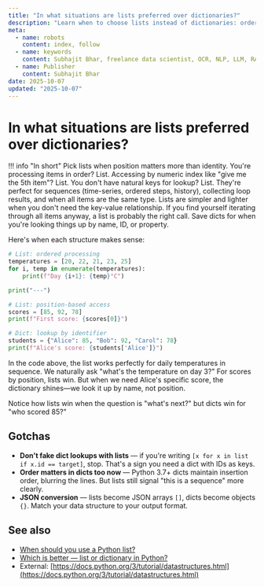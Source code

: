 ```yaml
---
title: "In what situations are lists preferred over dictionaries?"
description: "Learn when to choose lists instead of dictionaries: ordered processing, index access, and sequential data scenarios."
meta:
  - name: robots
    content: index, follow
  - name: keywords
    content: Subhajit Bhar, freelance data scientist, OCR, NLP, LLM, RAG, knowledge base, python, lists, use-cases
  - name: Publisher
    content: Subhajit Bhar
date: 2025-10-07
updated: "2025-10-07"
---
```


# In what situations are lists preferred over dictionaries?

<!-- more -->

!!! info "In short"
    Pick lists when position matters more than identity. You're processing items in order? List. Accessing by numeric index like "give me the 5th item"? List. You don't have natural keys for lookup? List. They're perfect for sequences (time-series, ordered steps, history), collecting loop results, and when all items are the same type. Lists are simpler and lighter when you don't need the key-value relationship. If you find yourself iterating through all items anyway, a list is probably the right call. Save dicts for when you're looking things up by name, ID, or property.

Here's when each structure makes sense:

```python
# List: ordered processing
temperatures = [20, 22, 21, 23, 25]
for i, temp in enumerate(temperatures):
    print(f"Day {i+1}: {temp}°C")

print("---")

# List: position-based access
scores = [85, 92, 78]
print(f"First score: {scores[0]}")

# Dict: lookup by identifier
students = {"Alice": 85, "Bob": 92, "Carol": 78}
print(f"Alice's score: {students['Alice']}")
```

In the code above, the list works perfectly for daily temperatures in sequence. We naturally ask "what's the temperature on day 3?" For scores by position, lists win. But when we need Alice's specific score, the dictionary shines—we look it up by name, not position.

Notice how lists win when the question is "what's next?" but dicts win for "who scored 85?"

## Gotchas

* **Don't fake dict lookups with lists** — if you're writing `[x for x in list if x.id == target]`, stop. That's a sign you need a dict with IDs as keys.
* **Order matters in dicts too now** — Python 3.7+ dicts maintain insertion order, blurring the lines. But lists still signal "this is a sequence" more clearly.
* **JSON conversion** — lists become JSON arrays `[]`, dicts become objects `{}`. Match your data structure to your output format.

## See also

* [When should you use a Python list?](when-to-use-python-list.md)
* [Which is better — list or dictionary in Python?](which-is-better-list-or-dictionary.md)
* External: [https://docs.python.org/3/tutorial/datastructures.html](https://docs.python.org/3/tutorial/datastructures.html)

<script type="application/ld+json">
{
  "@context": "https://schema.org",
  "@type": "FAQPage",
  "mainEntity": [{
    "@type": "Question",
    "name": "In what situations are lists preferred over dictionaries?",
    "acceptedAnswer": {
      "@type": "Answer",
      "text": "Pick lists when position matters more than identity. You're processing items in order? List. Accessing by numeric index like give me the 5th item? List. You don't have natural keys for lookup? List. They're perfect for sequences (time-series, ordered steps, history), collecting loop results, and when all items are the same type. Lists are simpler and lighter when you don't need the key-value relationship. If you find yourself iterating through all items anyway, a list is probably the right call. Save dicts for when you're looking things up by name, ID, or property."
    }
  }]
}
</script>
